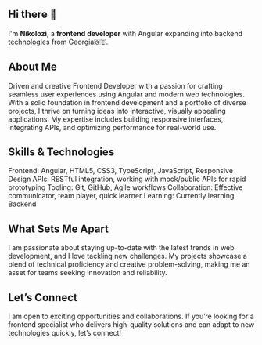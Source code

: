 ## Hi there 👋

I'm **Nikolozi**, a **frontend developer** with Angular expanding into backend technologies from Georgia🇬🇪.

## **About Me**

Driven and creative Frontend Developer with a passion for crafting seamless user experiences using Angular and modern web technologies. With a solid foundation in frontend development and a portfolio of diverse projects, I thrive on turning ideas into interactive, visually appealing applications. My expertise includes building responsive interfaces, integrating APIs, and optimizing performance for real-world use.

## **Skills & Technologies**

Frontend: Angular, HTML5, CSS3, TypeScript, JavaScript, Responsive Design
APIs: RESTful integration, working with mock/public APIs for rapid prototyping
Tooling: Git, GitHub, Agile workflows
Collaboration: Effective communicator, team player, quick learner
Learning: Currently learning Backend

## **What Sets Me Apart**

I am passionate about staying up-to-date with the latest trends in web development, and I love tackling new challenges. My projects showcase a blend of technical proficiency and creative problem-solving, making me an asset for teams seeking innovation and reliability.

## **Let’s Connect**

I am open to exciting opportunities and collaborations. If you’re looking for a frontend specialist who delivers high-quality solutions and can adapt to new technologies quickly, let’s connect!
